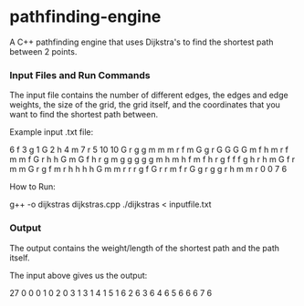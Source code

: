 # pathfinding-engine

A C++ pathfinding engine that uses Dijkstra's to find the shortest path between 2 points. 

### Input Files and Run Commands
The input file contains the number of different edges, the edges and edge weights, the size of the grid, the grid itself, and the coordinates that you want to find the shortest path between.

Example input .txt file:

6
f 3
g 1
G 2
h 4
m 7
r 5
10 10
G r g g m m m r f m
G g r G G G G m f h
m r f m m f G r h h
G m G f h r g m g g
g g g m h m h f m f
h r g f f f g h r h
m G f r m m G r g f
m r h h h h G m m r
r r g f G r r m f r
G g r g g r h m m r
0 0
7 6


How to Run:

  g++ -o dijkstras dijkstras.cpp
  ./dijkstras < inputfile.txt

### Output

The output contains the weight/length of the shortest path and the path itself.

The input above gives us the output: 

27
0 0
0 1
0 2
0 3
1 3
1 4
1 5
1 6
2 6
3 6
4 6
5 6
6 6
7 6

